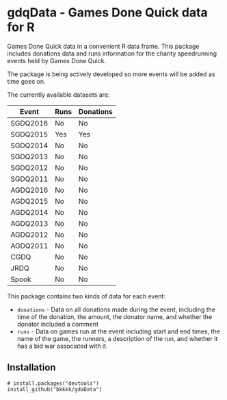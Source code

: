 # gdqData - Games Done Quick data for R

Games Done Quick data in a convenient R data frame. This package includes donations data and runs information for the charity speedrunning events held by Games Done Quick.

The package is being actively developed so more events will be added as time goes on.

The currently available datasets are:

| Event | Runs | Donations |
|---|---|---|
| SGDQ2016 | No | No |
| SGDQ2015 | Yes | Yes |
| SGDQ2014 | No | No |
| SGDQ2013 | No | No |
| SGDQ2012 | No | No |
| SGDQ2011 | No | No |
| AGDQ2016 | No | No |
| AGDQ2015 | No | No |
| AGDQ2014 | No | No |
| AGDQ2013 | No | No |
| AGDQ2012 | No | No |
| AGDQ2011 | No | No |
| CGDQ | No | No |
| JRDQ | No | No |
| Spook | No | No |

This package contains two kinds of data for each event:

* `donations` - Data on all donations made during the event, including the time of the donation, the amount, the donator name, and whether the donator included a comment
* `runs` - Data on games run at the event including start and end times, the name of the game, the runners, a description of the run, and whether it has a bid war associated with it.

## Installation

```
# install.packages("devtools")
install_github("bkkkk/gdaData")
```
